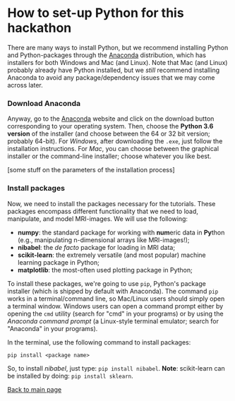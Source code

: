 # How to set-up Python for this hackathon

There are many ways to install Python, but we recommend installing Python and Python-packages through the [Anaconda](https://www.continuum.io/) distribution, which has installers for both Windows and Mac (and Linux). Note that Mac (and Linux) probably already have Python installed, but we *still* recommend installing Anaconda to avoid any package/dependency issues that we may come across later.

### Download Anaconda
Anyway, go to the [Anaconda](https://www.continuum.io/downloads) website and click on the download button corresponding to your operating system. Then, choose the **Python 3.6 version** of the installer (and choose between the 64 or 32 bit version; probably 64-bit). For *Windows*, after downloading the `.exe`, just follow the installation instructions.
For *Mac*, you can choose between the graphical installer or the command-line installer; choose whatever you like best.  

[some stuff on the parameters of the installation process]

### Install packages
Now, we need to install the packages necessary for the tutorials. These packages encompass different functionality that we need to load, manipulate, and model MRI-images. We will use the following:  

* **numpy**: the standard package for working with **num**eric data in **Py**thon (e.g., manipulating n-dimensional arrays like MRI-images!);
* **nibabel**: the *de facto* package for loading in MRI data;
* **scikit-learn**: the extremely versatile (and most popular) machine learning package in Python;
* **matplotlib**: the most-often used plotting package in Python;

To install these packages, we're going to use `pip`, Python's package installer (which is shipped by default with Anaconda). The command `pip` works in a terminal/command line, so Mac/Linux users should simply open a terminal window. Windows users can open a command prompt either by opening the `cmd` utility (search for "cmd" in your programs) or by using the *Anaconda command prompt* (a Linux-style terminal emulator; search for "Anaconda" in your programs).

In the terminal, use the following command to install packages:

`pip install <package name>`

So, to install *nibabel*, just type: `pip install nibabel`. **Note**: scikit-learn can be installed by doing: `pip install sklearn`.

[Back to main page](README.md)
